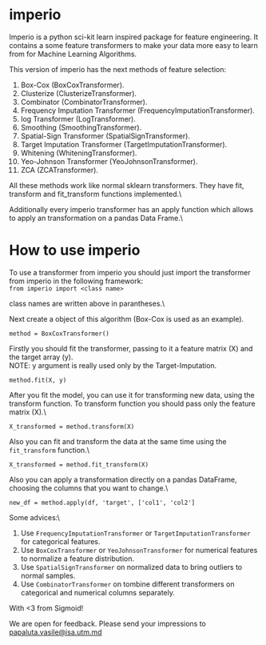 # imperio

Imperio is a python sci-kit learn inspired package for feature engineering. It contains a some feature transformers to make your data more easy to learn from for Machine Learning Algorithms.

This version of imperio has the next methods of feature selection:
1. Box-Cox (BoxCoxTransformer).
2. Clusterize (ClusterizeTransformer).
3. Combinator (CombinatorTransformer).
4. Frequency Imputation Transformer (FrequencyImputationTransformer).
5. log Transformer (LogTransformer).
6. Smoothing (SmoothingTransformer).
7. Spatial-Sign Transformer (SpatialSignTransformer).
8. Target Imputation Transformer (TargetImputationTransformer).
9. Whitening (WhiteningTransformer).
10. Yeo-Johnson Transformer (YeoJohnsonTransformer).
11. ZCA (ZCATransformer).

All these methods work like normal sklearn transformers. They have fit, transform and fit_transform functions implemented.\

Additionally every imperio transformer has an apply function which allows to apply an transformation on a pandas Data Frame.\

# How to use imperio

To use a transformer from imperio you should just import the transformer from imperio in the following framework:\
`from imperio import <class name>`

class names are written above in parantheses.\

Next create a object of this algorithm (Box-Cox is used as an example).

`method = BoxCoxTransformer()`

Firstly you should fit the transformer, passing to it a feature matrix (X) and the target array (y).\
NOTE: y argument is really used only by the Target-Imputation.

`method.fit(X, y)`

After you fit the model, you can use it for transforming new data, using the transform function. To transform function you should pass only the feature matrix (X).\

`X_transformed = method.transform(X)`

Also you can fit and transform the data at the same time using the `fit_transform` function.\

`X_transformed = method.fit_transform(X)`

Also you can apply a transformation directly on a pandas DataFrame, choosing the columns that you want to change.\

`new_df = method.apply(df, 'target', ['col1', 'col2']`

Some advices:\
1. Use `FrequencyImputationTransformer` or `TargetImputationTransformer` for categorical features.
2. Use `BoxCoxTransformer` or `YeoJohnsonTransformer` for numerical features to normalize a feature distribution.
3. Use `SpatialSignTransformer` on normalized data to bring outliers to normal samples.
4. Use `CombinatorTransformer` on tombine different transformers on categorical and numerical columns separately.

With <3 from Sigmoid!

We are open for feedback. Please send your impressions to papaluta.vasile@isa.utm.md
